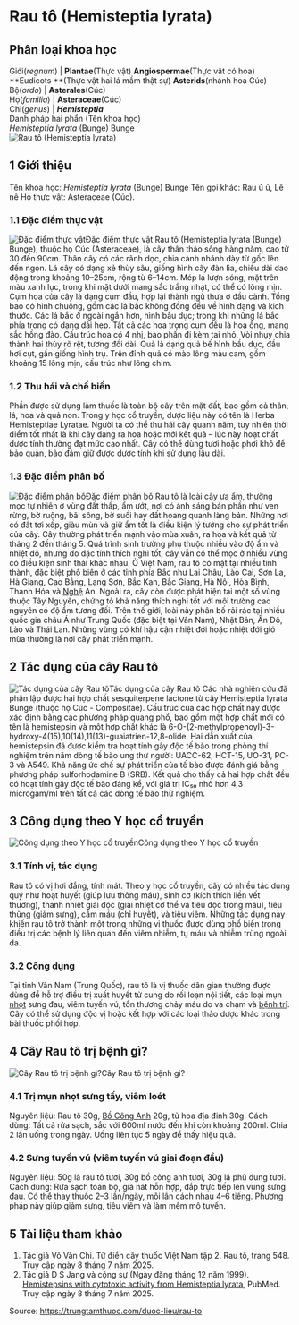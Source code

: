 # Rau tô (Hemisteptia lyrata)

Phân loại khoa học  
---  
Giới(_regnum_) |  **Plantae**(Thực vật) **Angiospermae**(Thực vật có hoa) **Eudicots **(Thực vật hai lá mầm thật sự) **Asterids**(nhánh hoa Cúc)  
Bộ(_ordo_) | **Asterales**(Cúc)  
Họ(_familia_) | **Asteraceae**(Cúc)  
Chi(_genus_) | **_Hemisteptia_**  
Danh pháp hai phần (Tên khoa học)  
_Hemisteptia lyrata_ (Bunge) Bunge  
![Rau tô \(Hemisteptia lyrata\)](https://trungtamthuoc.com/images/others/rau-to-6333.jpg)
##  1 Giới thiệu
Tên khoa học: _Hemisteptia lyrata_ (Bunge) Bunge
Tên gọi khác: Rau ủ ủ, Lê nê
Họ thực vật: Asteraceae (Cúc).
### 1.1 Đặc điểm thực vật
![Đặc điểm thực vật](https://trungtamthuoc.com/images/item/rau-to-1.jpg)Đặc điểm thực vật
Rau tô (Hemisteptia lyrata (Bunge) Bunge), thuộc họ Cúc (Asteraceae), là cây thân thảo sống hàng năm, cao từ 30 đến 90cm. Thân cây có các rãnh dọc, chia cành nhánh dày từ gốc lên đến ngọn. Lá cây có dạng xẻ thùy sâu, giống hình cây đàn lia, chiều dài dao động trong khoảng 10–25cm, rộng từ 6–14cm. Mép lá lượn sóng, mặt trên màu xanh lục, trong khi mặt dưới mang sắc trắng nhạt, có thể có lông mịn.
Cụm hoa của cây là dạng cụm đầu, hợp lại thành ngù thưa ở đầu cành. Tổng bao có hình chuông, gồm các lá bắc không đồng đều về hình dạng và kích thước. Các lá bắc ở ngoài ngắn hơn, hình bầu dục; trong khi những lá bắc phía trong có dạng dải hẹp. Tất cả các hoa trong cụm đều là hoa ống, mang sắc hồng đào. Cấu trúc hoa có 4 nhị, bao phấn đi kèm tai nhỏ. Vòi nhụy chia thành hai thùy rõ rệt, tương đối dài. Quả là dạng quả bế hình bầu dục, đầu hơi cụt, gần giống hình trụ. Trên đỉnh quả có mào lông màu cam, gồm khoảng 15 lông mịn, cấu trúc như lông chim.
### 1.2 Thu hái và chế biến
Phần được sử dụng làm thuốc là toàn bộ cây trên mặt đất, bao gồm cả thân, lá, hoa và quả non. Trong y học cổ truyền, dược liệu này có tên là Herba Hemisteptiae Lyratae. Người ta có thể thu hái cây quanh năm, tuy nhiên thời điểm tốt nhất là khi cây đang ra hoa hoặc mới kết quả – lúc này hoạt chất dược tính thường đạt mức cao nhất. Cây có thể dùng tươi hoặc phơi khô để bảo quản, bảo đảm giữ được dược tính khi sử dụng lâu dài.
### 1.3 Đặc điểm phân bố
![Đặc điểm phân bố](https://trungtamthuoc.com/images/item/rau-to-0.jpg)Đặc điểm phân bố
Rau tô là loài cây ưa ẩm, thường mọc tự nhiên ở vùng đất thấp, ẩm ướt, nơi có ánh sáng bán phần như ven rừng, bờ ruộng, bãi sông, bờ suối hay đất hoang quanh làng bản. Những nơi có đất tơi xốp, giàu mùn và giữ ẩm tốt là điều kiện lý tưởng cho sự phát triển của cây.
Cây thường phát triển mạnh vào mùa xuân, ra hoa và kết quả từ tháng 2 đến tháng 5. Quá trình sinh trưởng phụ thuộc nhiều vào độ ẩm và nhiệt độ, nhưng do đặc tính thích nghi tốt, cây vẫn có thể mọc ở nhiều vùng có điều kiện sinh thái khác nhau.
Ở Việt Nam, rau tô có mặt tại nhiều tỉnh thành, đặc biệt phổ biến ở các tỉnh phía Bắc như Lai Châu, Lào Cai, Sơn La, Hà Giang, Cao Bằng, Lạng Sơn, Bắc Kạn, Bắc Giang, Hà Nội, Hòa Bình, Thanh Hóa và [Nghệ](https://trungtamthuoc.com/duoc-lieu/nghe-21 "Nghệ") An. Ngoài ra, cây còn được phát hiện tại một số vùng thuộc Tây Nguyên, chứng tỏ khả năng thích nghi tốt với môi trường cao nguyên có độ ẩm tương đối.
Trên thế giới, loài này phân bố rải rác tại nhiều quốc gia châu Á như Trung Quốc (đặc biệt tại Vân Nam), Nhật Bản, Ấn Độ, Lào và Thái Lan. Những vùng có khí hậu cận nhiệt đới hoặc nhiệt đới gió mùa thường là nơi cây phát triển mạnh.
##  2 Tác dụng của cây Rau tô
![Tác dụng của cây Rau tô](https://trungtamthuoc.com/images/item/rau-to-2.jpg)Tác dụng của cây Rau tô
Các nhà nghiên cứu đã phân lập được hai hợp chất sesquiterpene lactone từ cây Hemisteptia lyrata Bunge (thuộc họ Cúc - Compositae). Cấu trúc của các hợp chất này được xác định bằng các phương pháp quang phổ, bao gồm một hợp chất mới có tên là hemistepsin và một hợp chất khác là 6-O-(2-methylpropenoyl)-3-hydroxy-4(15),10(14),11(13)-guaiatrien-12,8-olide.
Hai dẫn xuất của hemistepsin đã được kiểm tra hoạt tính gây độc tế bào trong phòng thí nghiệm trên năm dòng tế bào ung thư người: UACC-62, HCT-15, UO-31, PC-3 và A549. Khả năng ức chế sự phát triển của tế bào được đánh giá bằng phương pháp sulforhodamine B (SRB).
Kết quả cho thấy cả hai hợp chất đều có hoạt tính gây độc tế bào đáng kể, với giá trị IC₅₀ nhỏ hơn 4,3 microgam/ml trên tất cả các dòng tế bào thử nghiệm.
##  3 Công dụng theo Y học cổ truyền
![Công dụng theo Y học cổ truyền](https://trungtamthuoc.com/images/item/rau-to-3.jpg)Công dụng theo Y học cổ truyền
### 3.1 Tính vị, tác dụng
Rau tô có vị hơi đắng, tính mát. Theo y học cổ truyền, cây có nhiều tác dụng quý như hoạt huyết (giúp lưu thông máu), sinh cơ (kích thích liền vết thương), thanh nhiệt giải độc (giải nhiệt cơ thể và tiêu độc trong máu), tiêu thũng (giảm sưng), cầm máu (chỉ huyết), và tiêu viêm. Những tác dụng này khiến rau tô trở thành một trong những vị thuốc được dùng phổ biến trong điều trị các bệnh lý liên quan đến viêm nhiễm, tụ máu và nhiễm trùng ngoài da.
### 3.2 Công dụng
Tại tỉnh Vân Nam (Trung Quốc), rau tô là vị thuốc dân gian thường được dùng để hỗ trợ điều trị xuất huyết tử cung do rối loạn nội tiết, các loại mụn [nhọt](https://trungtamthuoc.com/bai-viet/nhot "nhọt") sưng đau, viêm tuyến vú, tổn thương chảy máu do va chạm và [bệnh trĩ](https://trungtamthuoc.com/bai-viet/benh-tri-dau-hieu-benh-va-cach-chua-benh-tri-tai-nha "bệnh trĩ"). Cây có thể sử dụng độc vị hoặc kết hợp với các loại thảo dược khác trong bài thuốc phối hợp.
##  4 Cây Rau tô trị bệnh gì?
![Cây Rau tô trị bệnh gì?](https://trungtamthuoc.com/images/item/rau-to-4.jpg)Cây Rau tô trị bệnh gì?
### 4.1 Trị mụn nhọt sưng tấy, viêm loét
Nguyên liệu: Rau tô 30g, [Bồ Công Anh](https://trungtamthuoc.com/duoc-lieu/bo-cong-anh-30 "Bồ Công Anh") 20g, tử hoa địa đinh 30g.
Cách dùng: Tất cả rửa sạch, sắc với 600ml nước đến khi còn khoảng 200ml. Chia 2 lần uống trong ngày. Uống liên tục 5 ngày để thấy hiệu quả.
### 4.2 Sưng tuyến vú (viêm tuyến vú giai đoạn đầu)
Nguyên liệu: 50g lá rau tô tươi, 30g bồ công anh tươi, 30g lá phù dung tươi.
Cách dùng: Rửa sạch toàn bộ, giã nát hỗn hợp, đắp trực tiếp lên vùng sưng đau. Có thể thay thuốc 2–3 lần/ngày, mỗi lần cách nhau 4–6 tiếng. Phương pháp này giúp giảm sưng, tiêu viêm và làm mềm mô tuyến.
##  5 Tài liệu tham khảo
  1. Tác giả Võ Văn Chi. Từ điển cây thuốc Việt Nam tập 2. Rau tô, trang 548. Truy cập ngày 8 tháng 7 năm 2025.
  2. Tác giả D S Jang và cộng sự (Ngày đăng tháng 12 năm 1999). [Hemistepsins with cytotoxic activity from Hemisteptia lyrata](https://pubmed.ncbi.nlm.nih.gov/10630126/), PubMed. Truy cập ngày 8 tháng 7 năm 2025.




Source: https://trungtamthuoc.com/duoc-lieu/rau-to
